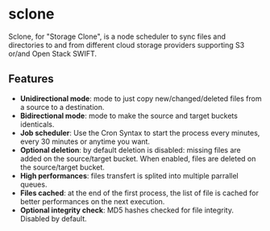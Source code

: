 # sclone

Sclone, for "Storage Clone", is a node scheduler to sync files and directories to and from different cloud storage providers supporting S3 or/and Open Stack SWIFT.

## Features

- **Unidirectional mode**: mode to just copy new/changed/deleted files from a source to a destination.
- **Bidirectional mode**: mode to make the source and target buckets identicals.
- **Job scheduler**: Use the Cron Syntax to start the process every minutes, every 30 minutes or anytime you want.
- **Optional deletion**: by default deletion is disabled: missing files are added on the source/target bucket. When enabled, files are deleted on the source/target bucket.
- **High performances**: files transfert is splited into multiple parrallel queues.
- **Files cached**: at the end of the first process, the list of file is cached for better performances on the next execution.
- **Optional integrity check**: MD5 hashes checked for file integrity. Disabled by default.
